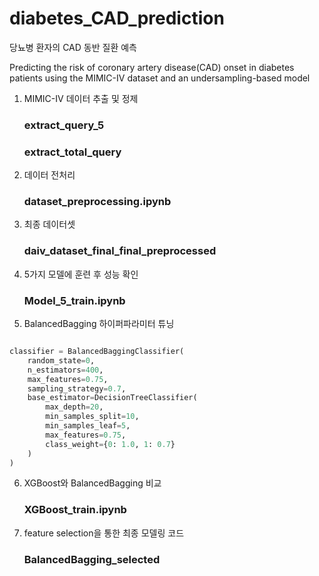 # diabetes_CAD_prediction

당뇨병 환자의 CAD 동반 질환 예측

Predicting the risk of coronary artery disease(CAD) onset in diabetes patients using the MIMIC-IV dataset and an undersampling-based model

1. MIMIC-IV 데이터 추출 및 정제
   ### extract_query_5
   ### extract_total_query

2. 데이터 전처리
   ### dataset_preprocessing.ipynb

3. 최종 데이터셋
   ### daiv_dataset_final_final_preprocessed

4. 5가지 모델에 훈련 후 성능 확인
   ### Model_5_train.ipynb

5. BalancedBagging 하이퍼파라미터 튜닝
```python

classifier = BalancedBaggingClassifier(
    random_state=0,
    n_estimators=400,
    max_features=0.75,
    sampling_strategy=0.7,
    base_estimator=DecisionTreeClassifier(
        max_depth=20,
        min_samples_split=10,
        min_samples_leaf=5,
        max_features=0.75,
        class_weight={0: 1.0, 1: 0.7}
    )
)
```

6. XGBoost와 BalancedBagging 비교
   ### XGBoost_train.ipynb

7. feature selection을 통한 최종 모델링 코드
   ### BalancedBagging_selected
